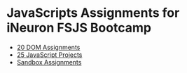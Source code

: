 # JavaScripts Assignments for iNeuron FSJS Bootcamp

- [20 DOM Assignments](./DOM%20Assignements/)
- [25 JavaScript Projects](./Document%20Assignments/)
- [Sandbox Assignments](./Sandbox%20Assignments/)